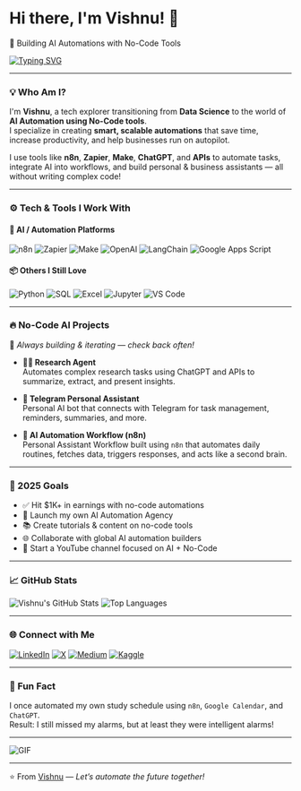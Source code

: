 # Hi there, I'm Vishnu! 👋  
🚀 Building AI Automations with No-Code Tools  

[![Typing SVG](https://readme-typing-svg.herokuapp.com?font=Fira+Code&size=25&duration=4000&pause=1000&color=00FF00&width=550&lines=No-Code+AI+Automation+Builder;AI+Tools+Explorer+%26+Workflow+Hacker;Learning+Out+Loud+%F0%9F%93%9A;Building+AI+Automations+with+n8n,+Zapier+%26+Make)](https://git.io/typing-svg)

---

### 💡 Who Am I?

I'm **Vishnu**, a tech explorer transitioning from **Data Science** to the world of **AI Automation using No-Code tools**.  
I specialize in creating **smart, scalable automations** that save time, increase productivity, and help businesses run on autopilot.

I use tools like **n8n**, **Zapier**, **Make**, **ChatGPT**, and **APIs** to automate tasks, integrate AI into workflows, and build personal & business assistants — all without writing complex code!

---

### ⚙️ Tech & Tools I Work With

#### 🧠 AI / Automation Platforms
![n8n](https://img.shields.io/badge/n8n-E87C09?style=for-the-badge&logo=n8n&logoColor=white)
![Zapier](https://img.shields.io/badge/Zapier-FF4A00?style=for-the-badge&logo=zapier&logoColor=white)
![Make](https://img.shields.io/badge/Make-3B4EFF?style=for-the-badge&logo=make&logoColor=white)
![OpenAI](https://img.shields.io/badge/OpenAI-412991?style=for-the-badge&logo=openai&logoColor=white)
![LangChain](https://img.shields.io/badge/LangChain-000000?style=for-the-badge)
![Google Apps Script](https://img.shields.io/badge/Google%20Apps%20Script-4285F4?style=for-the-badge&logo=google&logoColor=white)

#### 📦 Others I Still Love
![Python](https://img.shields.io/badge/Python-3776AB?style=for-the-badge&logo=python&logoColor=white)
![SQL](https://img.shields.io/badge/SQL-336791?style=for-the-badge&logo=postgresql&logoColor=white)
![Excel](https://img.shields.io/badge/Excel-217346?style=for-the-badge&logo=microsoft-excel&logoColor=white)
![Jupyter](https://img.shields.io/badge/Jupyter-F37626?style=for-the-badge&logo=jupyter&logoColor=white)
![VS Code](https://img.shields.io/badge/VS_Code-007ACC?style=for-the-badge&logo=visual-studio-code&logoColor=white)

---

### 🔥 No-Code AI Projects

🚧 *Always building & iterating — check back often!*

- **🕵️‍♂️ Research Agent**  
  Automates complex research tasks using ChatGPT and APIs to summarize, extract, and present insights.

- **🤖 Telegram Personal Assistant**  
  Personal AI bot that connects with Telegram for task management, reminders, summaries, and more.

- **🔁 AI Automation Workflow (n8n)**  
  Personal Assistant Workflow built using `n8n` that automates daily routines, fetches data, triggers responses, and acts like a second brain.

---

### 🎯 2025 Goals

- ✅ Hit $1K+ in earnings with no-code automations  
- 🚀 Launch my own AI Automation Agency  
- 📚 Create tutorials & content on no-code tools  
- 🌐 Collaborate with global AI automation builders  
- 🎥 Start a YouTube channel focused on AI + No-Code  

---

### 📈 GitHub Stats

![Vishnu's GitHub Stats](https://github-readme-stats.vercel.app/api?username=vishnupyt&show_icons=true&theme=radical)
![Top Languages](https://github-readme-stats.vercel.app/api/top-langs/?username=vishnupyt&layout=compact&theme=radical)

---

### 🌐 Connect with Me

[![LinkedIn](https://img.shields.io/badge/LinkedIn-0077B5?style=for-the-badge&logo=linkedin&logoColor=white)](https://www.linkedin.com/in/s-r-vishnu-ba46b025b/)
[![X](https://img.shields.io/badge/X-000000?style=for-the-badge&logo=x&logoColor=white)](https://x.com/aiml_vis)
[![Medium](https://img.shields.io/badge/Medium-12100E?style=for-the-badge&logo=medium&logoColor=white)](https://medium.com/@vishnusr023)
[![Kaggle](https://img.shields.io/badge/Kaggle-20BEFF?style=for-the-badge&logo=kaggle&logoColor=white)](https://www.kaggle.com/vishnusr04)

---

### 🤖 Fun Fact
I once automated my own study schedule using `n8n`, `Google Calendar`, and `ChatGPT`.  
Result: I still missed my alarms, but at least they were intelligent alarms!

---

![GIF](https://media.giphy.com/media/L1R1tvI9svkIWwpVYr/giphy.gif)

---

⭐️ From [Vishnu](https://github.com/vishnupyt) — *Let’s automate the future together!*
